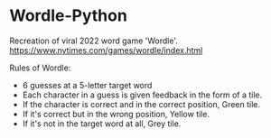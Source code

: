 # Wordle-Python
Recreation of viral 2022 word game 'Wordle'.
<br>https://www.nytimes.com/games/wordle/index.html

Rules of Wordle:
- 6 guesses at a 5-letter target word
- Each character in a guess is given feedback in the form of a tile.
- If the character is correct and in the correct position, Green tile.
- If it's correct but in the wrong position, Yellow tile.
- If it's not in the target word at all, Grey tile.
